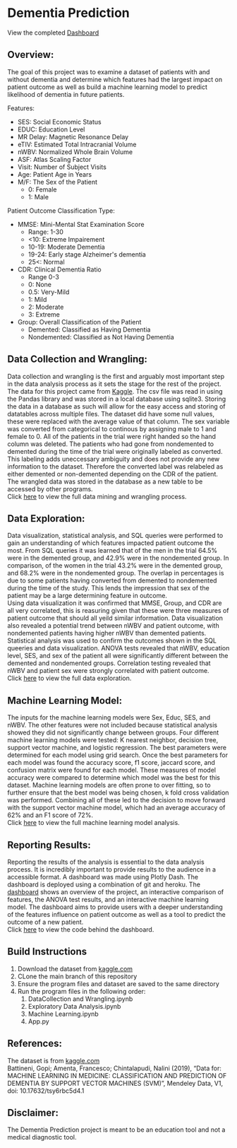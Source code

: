 # Dementia Prediction  
View the completed [Dashboard](https://dementia-prediction.herokuapp.com/)  
## Overview:
The goal of this project was to examine a dataset of patients with and without dementia and determine which features had the largest impact on patient outcome as well as build a machine learning model to predict likelihood of dementia in future patients.

Features:
- SES: Social Economic Status  
- EDUC: Education Level  
- MR Delay: Magnetic Resonance Delay
- eTIV: Estimated Total Intracranial Volume  
- nWBV: Normalized Whole Brain Volume  
- ASF: Atlas Scaling Factor  
- Visit: Number of Subject Visits  
- Age: Patient Age in Years
- M/F: The Sex of the Patient  
    - 0: Female
    - 1: Male  

Patient Outcome Classification Type:
- MMSE: Mini-Mental Stat Examination Score  
    - Range: 1-30  
    - <10: Extreme Impairement  
    - 10-19: Moderate Dementia  
    - 19-24: Early stage Alzheimer's dementia  
    - 25<: Normal   
- CDR: Clinical Dementia Ratio  
    - Range 0-3  
    - 0: None  
    - 0.5: Very-Mild  
    - 1: Mild  
    - 2: Moderate  
    - 3: Extreme  
- Group: Overall Classification of the Patient  
    - Demented: Classified as Having Dementia
    - Nondemented: Classified as Not Having Dementia  

## Data Collection and Wrangling:
Data collection and wrangling is the first and arguably most important step in the data analysis process as it sets the stage for the rest of the project. The data for this project came from [Kaggle](https://www.kaggle.com/datasets/shashwatwork/dementia-prediction-dataset). The csv file was read in using the Pandas library and was stored in a local database using sqlite3. Storing the data in a database as such will allow for the easy access and storing of datatables across multiple files. The dataset did have some null values, these were replaced with the average value of that column. The sex variable was converted from categorical to continous by assigning male to 1 and female to 0. All of the patients in the trial were right handed so the hand column was deleted. The patients who had gone from nondemented to demented during the time of the trial were originally labeled as converted. This labeling adds uneccessary ambiguity and does not provide any new information to the dataset. Therefore the converted label was relabeled as either demented or non-demented depending on the CDR of the patient. The wrangled data was stored in the database as a new table to be accessed by other programs.  
Click [here](https://github.com/sspalding/Dementia-Prediction/blob/3f3d47b89e72999dbad910962c7b3988e9ae9133/DataCollection%20and%20Wrangling.ipynb) to view the full data mining and wrangling process.  

## Data Exploration:
Data visualization, statistical analysis, and SQL queries were performed to gain an understanding of which features impacted patient outcome the most. From SQL queries it was learned that of the men in the trial 64.5% were in the demented group, and 42.9% were  in the nondemented group. In comparison, of the women in the trial 43.2% were in the demented group, and 68.2% were in the nondemented group. The overlap in percentages is due to some patients having converted from demented to nondemented during the time of the study. This lends the impression that sex of the patient may be a large determining feature in outcome.  
Using data visualization it was confirmed that MMSE, Group, and CDR are all very correlated, this is reasuring given that these were three measures of patient outcome that should all yeild similar information. Data visualization also revealed a potential trend between nWBV and patient outcome, with nondemented patients having higher nWBV than demented patients.  
Statistical analysis was used to confirm the outcomes shown in the SQL queeries and data visualization. ANOVA tests revealed that nWBV, education level, SES, and sex of the patient all were significantly different between the demented and nondemented groups. Correlation testing revealed that nWBV and patient sex were strongly correlated with patient outcome.   
Click [here](https://github.com/sspalding/Dementia-Prediction/blob/d0c888f2ee76d9f9862f3d1f8fd0779e988df73c/Exploratory%20Data%20Analysis.ipynb) to view the full data exploration.

## Machine Learning Model:
The inputs for the machine learning models were Sex, Educ, SES, and nWBV. The other features were not included because statistical analysis showed they did not significantly change between groups. Four different machine learning models were tested: K nearest neighbor, decision tree, support vector machine, and logistic regression. The best parameters were determined for each model using grid search. Once the best parameters for each model was found the accuracy score, f1 score, jaccard score, and confusion matrix were found for each model. These measures of model accuracy were compared to determine which model was the best for this dataset. Machine learning models are often prone to over fitting, so to further ensure that the best model was being chosen, k fold cross validation was performed. Combining all of these led to the decision to move forward with the support vector machine model, which had an average accuracy of 62% and an F1 score of 72%.  
Click [here](https://github.com/sspalding/Dementia-Prediction/blob/d0c888f2ee76d9f9862f3d1f8fd0779e988df73c/Machine%20Learning.ipynb) to view the full machine learning model analysis. 

## Reporting Results:
Reporting the results of the analysis is essential to the data analysis process. It is incredibly important to provide results to the audience in a accessible format. A dashboard was made using Plotly Dash. The dashboard is deployed using a combination of git and heroku. The [dashboard](https://dementia-prediction.herokuapp.com/) shows an overview of the project, an interactive comparison of features, the ANOVA test results, and an interactive machine learning model. The dashboard aims to provide users with a deeper understanding of the features influence on patient outcome as well as a tool to predict the outcome of a new patient.  
Click [here](https://github.com/sspalding/Dementia-Prediction/blob/3f3d47b89e72999dbad910962c7b3988e9ae9133/app.py) to view the code behind the dashboard.  

## Build Instructions  
1. Download the dataset from [kaggle.com](https://www.kaggle.com/datasets/shashwatwork/dementia-prediction-dataset)  
2. CLone the main branch of this repository  
3. Ensure the program files and dataset are saved to the same directory  
4. Run the program files in the following order: 
    1. DataCollection and Wrangling.ipynb
    2. Exploratory Data Analysis.ipynb
    3. Machine Learning.ipynb
    4. App.py

## References:
The dataset is from [kaggle.com](https://www.kaggle.com/datasets/shashwatwork/dementia-prediction-dataset)     
Battineni, Gopi; Amenta, Francesco; Chintalapudi, Nalini (2019), “Data for: MACHINE LEARNING IN MEDICINE: CLASSIFICATION AND PREDICTION OF DEMENTIA BY SUPPORT VECTOR MACHINES (SVM)”, Mendeley Data, V1, doi: 10.17632/tsy6rbc5d4.1

## Disclaimer:  
The Dementia Prediction project is meant to be an education tool and not a medical diagnostic tool. 

